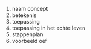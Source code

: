 1. naam concept
2. betekenis
3. toepassing
4. toepassing in het echte leven
5. stappenplan 
6. voorbeeld oef 